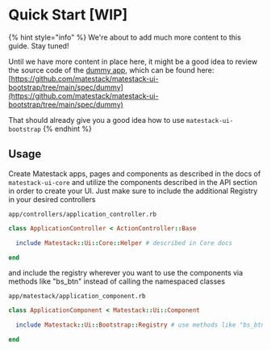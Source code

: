 # Quick Start \[WIP\]

{% hint style="info" %}
We're about to add much more content to this guide. Stay tuned!

Until we have more content in place here, it might be a good idea to review the source code of the [dummy app](https://dummy.matestack.io), which can be found here: [https://github.com/matestack/matestack-ui-bootstrap/tree/main/spec/dummy](https://github.com/matestack/matestack-ui-bootstrap/tree/main/spec/dummy)

That should already give you a good idea how to use `matestack-ui-bootstrap`
{% endhint %}

## Usage

Create Matestack apps, pages and components as described in the docs of `matestack-ui-core` and utilize the components described in the API section in order to create your UI. Just make sure to include the additional Registry in your desired controllers

`app/controllers/application_controller.rb`

```ruby
class ApplicationController < ActionController::Base

  include Matestack::Ui::Core::Helper # described in Core docs

end
```

and include the registry wherever you want to use the components via methods like "bs\_btn" instead of calling the namespaced classes

`app/matestack/application_component.rb`

```ruby
class ApplicationComponent < Matestack::Ui::Component

  include Matestack::Ui::Bootstrap::Registry # use methods like "bs_btn" instead of calling the namespaced classes

end
```

